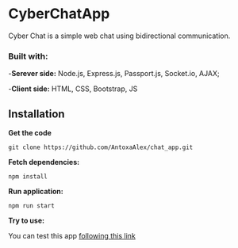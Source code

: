 # CyberChatApp

Cyber Chat is a simple web chat using bidirectional communication.

### Built with:

-**Serever side:** Node.js, Express.js, Passport.js, Socket.io, AJAX;

-**Client side:** HTML, CSS, Bootstrap, JS


## Installation
**Get the code**
```
git clone https://github.com/AntoxaAlex/chat_app.git
```

**Fetch dependencies:**
```
npm install
```
**Run application:**
```
npm run start
```

**Try to use:**

You can test this app [following this link](https://cyberchat95.herokuapp.com)
